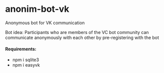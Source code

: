 # anonim-bot-vk
Anonymous bot for VK communication

Bot idea: Participants who are members of the VC bot community can communicate anonymously with each other by pre-registering with the bot

#### Requirements:
- npm i sqlite3
- npm i easyvk
